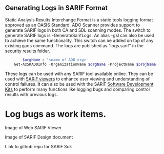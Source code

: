 ## Generating Logs in SARIF Format


Static Analysis Results Interchange Format is a static tools logging format approved as an OASIS Standard. ADO Scanner provides support to generate SARIF logs in both CA and SDL scanning modes. The switch to generate SARIF logs is -GenerateSarifLogs. An alias -gsl can also be used to achieve the same functionality. This switch can be added on top of any existing gads command. The logs are published as "logs.sarif" in the security results folder.   

```PowerShell
        $orgName = '<name of ADO org>'
	Get-AzSKADOInfo -OrganizationName $orgName -ProjectName $projName -GenerateSarifLogs
```

These logs can be used with any SARIF tool available online. They can be used with [SARIF viewers](https://sarifweb.azurewebsites.net/#Viewers) to enhance user viewing and understanding of control failures. It can also be used with the SARIF [Software Development Kits](https://github.com/microsoft/sarif-sdk) to perform many functions like logging bugs and comparing control results with previous logs.

# Log bugs as work items.

Image of Web SARIF Viewer 

Image of SARIF Design document


Link to github repo for SARIF Sdk 